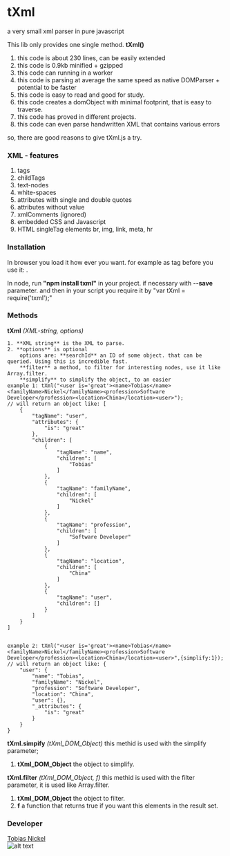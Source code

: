 # tXml
a very small xml parser in pure javascript

This lib only provides one single method. **tXml()**

1. this code is about 230 lines, can be easily extended 
2. this code is 0.9kb minified + gzipped
3. this code can running in a worker 
4. this code is parsing at average the same speed as native DOMParser + potential to be faster
5. this code is easy to read and good for study. 
6. this code creates a domObject with minimal footprint, that is easy to traverse.
7. this code has proved in different projects.
8. this code can even parse handwritten XML that contains various errors

so, there are good reasons to give tXml.js a try. 

### XML - features
  1. tags
  2. childTags
  3. text-nodes
  4. white-spaces
  5. attributes with single and double quotes
  6. attributes without value
  7. xmlComments (ignored)
  8. embedded CSS and Javascript
  9. HTML singleTag elements br, img, link, meta, hr

### Installation
In browser you load it how ever you want. for example as tag before you use it: <script src="tXml.js"></script>.

In node, run **"npm install txml"** in your project. if necessary with **--save** parameter.
and then in your script you require it by "var tXml = require('txml');"


### Methods
**tXml** *(XML-string, options)*

	1. **XML string** is the XML to parse.
	2. **options** is optional 
		options are: **searchId** an ID of some object. that can be queried. Using this is incredible fast. 
		**filter** a method, to filter for interesting nodes, use it like Array.filter.
		**simplify** to simplify the object, to an easier
	example 1: tXml("<user is='great'><name>Tobias</name><familyName>Nickel</familyName><profession>Software Developer</profession><location>China</location><user>");
	// will return an object like: [
		{
			"tagName": "user",
			"attributes": {
				"is": "great"
			},
			"children": [
				{
					"tagName": "name",
					"children": [
						"Tobias"
					]
				},
				{
					"tagName": "familyName",
					"children": [
						"Nickel"
					]
				},
				{
					"tagName": "profession",
					"children": [
						"Software Developer"
					]
				},
				{
					"tagName": "location",
					"children": [
						"China"
					]
				},
				{
					"tagName": "user",
					"children": []
				}
			]
		}
	]	
		
		
	example 2: tXml("<user is='great'><name>Tobias</name><familyName>Nickel</familyName><profession>Software Developer</profession><location>China</location><user>",{simplify:1});
	// will return an object like: {
		"user": {
			"name": "Tobias",
			"familyName": "Nickel",
			"profession": "Software Developer",
			"location": "China",
			"user": {},
			"_attributes": {
				"is": "great"
			}
		}
	}

**tXml.simpify** *(tXml_DOM_Object)* this methid is used with the simplify parameter;

  1. **tXml_DOM_Object** the object to simplify.

**tXml.filter** *(tXml_DOM_Object, f)* this methid is used with the filter parameter, it is used like Array.filter.

  1. **tXml_DOM_Object** the object to filter.
  2. **f** a function that returns true if you want this elements in the result set.

### Developer
[Tobias Nickel](http://tnickel.de/)  
![alt text](https://avatars1.githubusercontent.com/u/4189801?s=150) 
